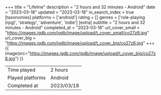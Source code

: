 +++
title = "Lifeline"
description = "2 hours and 32 minutes - Android"
date = "2023-03-18"
updated = "2023-03-18"
in_search_index = true
[taxonomies]
platforms = ['android']
rating = []
genres = ['role-playing (rpg)', 'strategy', 'adventure', 'indie']
[extra]
subtitle = "2 hours and 32 minutes - Android"
completed_at = "2023-03-18"
url_cover_small = "https://images.igdb.com/igdb/image/upload/t_cover_small/co27z8.jpg"
url_cover_big = "https://images.igdb.com/igdb/image/upload/t_cover_big/co27z8.jpg"
+++
{{ image(src="https://images.igdb.com/igdb/image/upload/t_cover_big/co27z8.jpg") }}

|              |            |
| ------------ | ---------- |
| Time played  | 2 hours |
| Played platforms    | Android |
| Completed at | 2023/03/18 |


